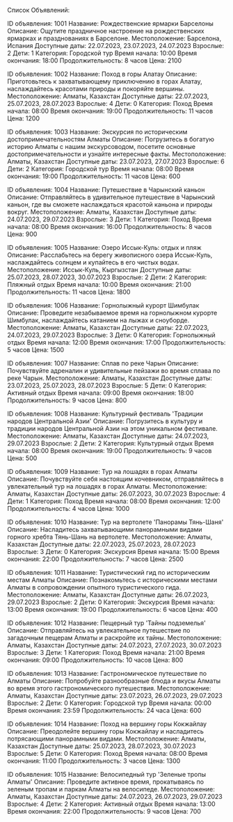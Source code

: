 Список Объявлений:

ID объявления: 1001
Название: Рождественские ярмарки Барселоны
Описание: Ощутите праздничное настроение на рождественских ярмарках и празднованиях в Барселоне.
Местоположение: Барселона, Испания
Доступные даты: 22.07.2023, 23.07.2023, 24.07.2023
Взрослые: 2
Дети: 1
Категория: Городской тур
Время начала: 10:00
Время окончания: 18:00
Продолжительность: 8 часов
Цена: 2100

ID объявления: 1002
Название: Поход в горы Алатау
Описание: Приготовьтесь к захватывающему приключению в горах Алатау, наслаждайтесь красотами природы и покоряйте вершины.
Местоположение: Алматы, Казахстан
Доступные даты: 22.07.2023, 25.07.2023, 28.07.2023
Взрослые: 4
Дети: 0
Категория: Поход
Время начала: 08:00
Время окончания: 19:00
Продолжительность: 11 часов
Цена: 1200

ID объявления: 1003
Название: Экскурсия по историческим достопримечательностям Алматы
Описание: Погрузитесь в богатую историю Алматы с нашим экскурсоводом, посетите основные достопримечательности и узнайте интересные факты.
Местоположение: Алматы, Казахстан
Доступные даты: 23.07.2023, 27.07.2023
Взрослые: 6
Дети: 2
Категория: Городской тур
Время начала: 08:00
Время окончания: 19:00
Продолжительность: 11 часов
Цена: 600

ID объявления: 1004
Название: Путешествие в Чарынский каньон
Описание: Отправляйтесь в удивительное путешествие в Чарынский каньон, где вы сможете наслаждаться красотой каньона и природы вокруг.
Местоположение: Алматы, Казахстан
Доступные даты: 24.07.2023, 29.07.2023
Взрослые: 3
Дети: 1
Категория: Поход
Время начала: 08:00
Время окончания: 16:00
Продолжительность: 8 часов
Цена: 900

ID объявления: 1005
Название: Озеро Иссык-Куль: отдых и пляж
Описание: Расслабьтесь на берегу живописного озера Иссык-Куль, наслаждайтесь солнцем и купайтесь в его чистых водах.
Местоположение: Иссык-Куль, Кыргызстан
Доступные даты: 25.07.2023, 28.07.2023, 30.07.2023
Взрослые: 2
Дети: 2
Категория: Пляжный отдых
Время начала: 10:00
Время окончания: 21:00
Продолжительность: 11 часов
Цена: 1800

ID объявления: 1006
Название: Горнолыжный курорт Шимбулак
Описание: Проведите незабываемое время на горнолыжном курорте Шимбулак, наслаждайтесь катанием на лыжах и сноуборде.
Местоположение: Алматы, Казахстан
Доступные даты: 22.07.2023, 24.07.2023, 29.07.2023
Взрослые: 3
Дети: 0
Категория: Горнолыжный отдых
Время начала: 12:00
Время окончания: 17:00
Продолжительность: 5 часов
Цена: 1500

ID объявления: 1007
Название: Сплав по реке Чарын
Описание: Почувствуйте адреналин и удивительные пейзажи во время сплава по реке Чарын.
Местоположение: Алматы, Казахстан
Доступные даты: 23.07.2023, 25.07.2023, 28.07.2023
Взрослые: 5
Дети: 0
Категория: Активный отдых
Время начала: 09:00
Время окончания: 18:00
Продолжительность: 9 часов
Цена: 800

ID объявления: 1008
Название: Культурный фестиваль 'Традиции народов Центральной Азии'
Описание: Погрузитесь в культуру и традиции народов Центральной Азии на этом уникальном фестивале.
Местоположение: Алматы, Казахстан
Доступные даты: 24.07.2023, 29.07.2023
Взрослые: 2
Дети: 2
Категория: Культурный отдых
Время начала: 08:00
Время окончания: 19:00
Продолжительность: 9 часов
Цена: 500

ID объявления: 1009
Название: Тур на лошадях в горах Алматы
Описание: Почувствуйте себя настоящим кочевником, отправляйтесь в увлекательный тур на лошадях в горах Алматы.
Местоположение: Алматы, Казахстан
Доступные даты: 26.07.2023, 30.07.2023
Взрослые: 4
Дети: 1
Категория: Поход
Время начала: 08:00
Время окончания: 12:00
Продолжительность: 4 часов
Цена: 1000

ID объявления: 1010
Название: Тур на вертолете 'Панорамы Тянь-Шаня'
Описание: Насладитесь захватывающими панорамными видами горного хребта Тянь-Шань на вертолете.
Местоположение: Алматы, Казахстан
Доступные даты: 22.07.2023, 25.07.2023, 28.07.2023
Взрослые: 3
Дети: 0
Категория: Экскурсия
Время начала: 15:00
Время окончания: 22:00
Продолжительность: 7 часов
Цена: 2500

ID объявления: 1011
Название: Туристический гид по историческим местам Алматы
Описание: Познакомьтесь с историческими местами Алматы в сопровождении опытного туристического гида.
Местоположение: Алматы, Казахстан
Доступные даты: 26.07.2023, 29.07.2023
Взрослые: 2
Дети: 0
Категория: Экскурсия
Время начала: 13:00
Время окончания: 19:00
Продолжительность: 6 часов
Цена: 400

ID объявления: 1012
Название: Пещерный тур 'Тайны подземелья'
Описание: Отправляйтесь на увлекательное путешествие по загадочным пещерам Алматы и раскройте их тайны.
Местоположение: Алматы, Казахстан
Доступные даты: 24.07.2023, 27.07.2023, 30.07.2023
Взрослые: 3
Дети: 1
Категория: Поход
Время начала: 21:00
Время окончания: 09:00
Продолжительность: 10 часов
Цена: 800

ID объявления: 1013
Название: Гастрономическое путешествие по Алматы
Описание: Попробуйте разнообразные блюда и вкусы Алматы во время этого гастрономического путешествия.
Местоположение: Алматы, Казахстан
Доступные даты: 23.07.2023, 26.07.2023, 29.07.2023
Взрослые: 2
Дети: 0
Категория: Городской тур
Время начала: 00:00
Время окончания: 23:59
Продолжительность: 24 часа
Цена: 600

ID объявления: 1014
Название: Поход на вершину горы Кокжайлау
Описание: Преодолейте вершину горы Кокжайлау и насладитесь потрясающими панорамными видами.
Местоположение: Алматы, Казахстан
Доступные даты: 25.07.2023, 28.07.2023, 30.07.2023
Взрослые: 5
Дети: 0
Категория: Поход
Время начала: 08:00
Время окончания: 11:00
Продолжительность: 3 часов
Цена: 1300

ID объявления: 1015
Название: Велосипедный тур 'Зеленые тропы Алматы'
Описание: Проведите активное время, прокатываясь по зеленым тропам и паркам Алматы на велосипеде.
Местоположение: Алматы, Казахстан
Доступные даты: 24.07.2023, 26.07.2023, 29.07.2023
Взрослые: 4
Дети: 2
Категория: Активный отдых
Время начала: 13:00
Время окончания: 22:00
Продолжительность: 9 часов
Цена: 700